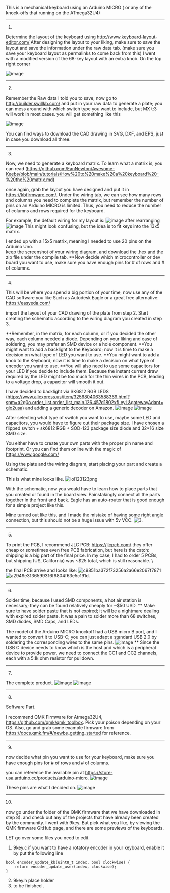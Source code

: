 This is a mechanical keyboard using an Arduino MICRO ( or any of the knock-offs that running on the ATmega32U4)
**********************************************************************************************************************************

1)
Determine the layout of the keyboard using http://www.keyboard-layout-editor.com/
After designing the layout to your liking, make sure to save the layout and save the information under the raw data tab. 
(make sure you save your keyboard layout as permalinks to come back from this)
I went with a modified version of the 68-key layout with an extra knob. On the top right corner

![image](https://github.com/puibtx/puibtx-s-mechanical-keyboard/assets/99428766/ad36e540-a87c-4a69-8465-95ce6c71ea98)

**********************************************************************************************************************************

2)
Remember the Raw data I told you to save; now go to http://builder.swillkb.com/
and put in your raw data to generate a plate; you can mess around with which switch type you want to include, but MX t:3 will work in most cases.
you will get something like this 

![image](https://github.com/puibtx/puibtx-s-mechanical-keyboard/assets/99428766/14acd4b4-5b78-4093-834c-514670d231df)

You can find ways to download the CAD drawing in SVG, DXF, and EPS, just in case you download all three.
**********************************************************************************************************************************

3)
Now, we need to generate a keyboard matrix. To learn what a matrix is, you can read (https://github.com/EanNewton/Awesome-Keebs/blob/main/tutorials/How%20to%20make%20a%20keyboard%20-%20the%20matrix.md)

once again, grab the layout you have designed and put it in https://kbfirmware.com/. 
Under the wiring tab, we can see how many rows and columns you need to complete the matrix, but remember the number of pins on an Arduino MICRO is limited. Thus, you need to reduce the number of columns
and rows required for the keyboard. 

For example, the default wiring for my layout is: 
![image](https://github.com/puibtx/puibtx-s-mechanical-keyboard/assets/99428766/2164a85e-6f96-47a5-84ab-78b9459e5238)
after rearranging 
![image](https://github.com/puibtx/puibtx-s-mechanical-keyboard/assets/99428766/42ceb12b-e478-49ec-97ec-fbeafbc0f64a)
This might look confusing, but the idea is to fit keys into the 13x5 matrix. 

I ended up with a 15x5 matrix, meaning I needed to use 20 pins on the Arduino Uno.  
keep the screenshot of your wiring diagram, and download the .hex and the zip file under the compile tab.
**Now decide which microcontroller or dev board you want to use, make sure you have enough pins for # of rows and # of columns. 

**********************************************************************************************************************************
4) 
This will be where you spend a big portion of your time, now use any of the CAD software you like
Such as Autodesk Eagle or a great free alternative: https://easyeda.com/

import the layout of your CAD drawing of the plate from step 2. 
Start creating the schematic according to the wiring diagram you created in step 3. 

**Remember, in the matrix, for each column, or if you decided the other way, each column needed a diode. Depending on your liking and ease of soldering, you may prefer an SMD device or a hole component.
**You might want to add a backlight to the Keyboard; now it is time to make a decision on what type of LED you want to use. 
**You might want to add a knob to the Keyboard; now it is time to make a decision on what type of encoder you want to use. 
**You will also need to use some capacitors for your LED if you decide to include them. Because the instant current draw required by the LED might be too much for the thin wires in the PCB, leading to 
a voltage drop, a capacitor will smooth it out.

I have decided to backlight via SK6812 RGB LEDS (https://www.aliexpress.us/item/3256804063588369.html?spm=a2g0o.order_list.order_list_main.126.457d1802xfLeyL&gatewayAdapt=glo2usa)
and adding a generic decoder on Amazon. 
![image](https://github.com/puibtx/puibtx-s-mechanical-keyboard/assets/99428766/61403414-3498-40bd-a3e5-089047288142)
![image](https://github.com/puibtx/puibtx-s-mechanical-keyboard/assets/99428766/ecfb8362-1003-43b0-98e4-7ce33ccac191)

After selecting what type of switch you want to use, maybe some LED and capacitors, you would have to figure out their package size. 
I have chosen a flipped switch + sk6812 RGB + SOD-123 package size diode and 32*16 size SMD size.

You either have to create your own parts with the proper pin name and footprint. Or you can find them online with the magic of https://www.google.com/

Using the plate and the wiring diagram, start placing your part and create a schematic.

This is what mine looks like. 
![lol123123png](https://github.com/puibtx/puibtx-s-mechanical-keyboard/assets/99428766/2a021cd8-4d96-4167-b182-09d8c28b4056)

With the schematic, now you would have to learn how to place parts that you created or found in the board view. 
Painstakingly connect all the parts together in the front and back. Eagle has an auto-router that is good enough for a simple project like this. 

Mine turned out like this, and I made the mistake of having some right angle connection, but this should not be a huge issue with 5v VCC. 
![3](https://github.com/puibtx/puibtx-s-mechanical-keyboard/assets/99428766/f5b4d46d-6569-43d5-ad17-5d5c30f6c5e9).

**********************************************************************************************************************************
5)
To print the PCB, I recommend JLC PCB: https://jlcpcb.com/
they offer cheap or sometimes even free PCB fabrication, but here is the catch: shipping is a big part of the final price.
In my case, I had to order 5 PCBs, but shipping (US, California) was ~$25 total, which is still reasonable. \

the final PCB arrive and looks like: 
![c9851ba372f73256a2a66e2067f7871](https://github.com/puibtx/puibtx-s-mechanical-keyboard/assets/99428766/9773cc75-ceb7-46e5-84b0-38e9e0d7128c)
![a2949e3136599316f9804f63e5c191d](https://github.com/puibtx/puibtx-s-mechanical-keyboard/assets/99428766/026f73f1-043c-4ba6-baae-f34696a312c0).

**********************************************************************************************************************************
6)
Solder time, because I used SMD components, a hot air station is necessary; they can be found relatively cheaply for ~$50 USD.
** Make sure to have solder paste that is not expired; it will be a nightmare dealing with expired solder paste. 
It was a pain to solder more than 68 switches, SMD diodes, SMD Caps, and LEDs.

The model of the Arduino MICRO knockoff had a USB micro B port, and I wanted to convert it to USB-C; you can just adapt a standard USB 2.0 by soldering the corresponding wires to the same pins. 
![image](https://github.com/puibtx/puibtx-s-mechanical-keyboard/assets/99428766/3e5bc62a-1bcd-46b9-adfd-7c4d0883dd3c)
** Since the USB C device needs to know which is the host and which is a peripheral device to provide power, we need to connect the CC1 and CC2 channels, each with a 5.1k ohm resistor for pulldown.

**********************************************************************************************************************************
7)
The complete product. 
![image](https://github.com/puibtx/puibtx-s-mechanical-keyboard/assets/99428766/f0f6bba9-c70a-42f3-a61a-02ddcc58f657)
![image](https://github.com/puibtx/puibtx-s-mechanical-keyboard/assets/99428766/09babc43-a07d-41fa-9b51-0f78f7e9ba7e)

**********************************************************************************************************************************
8)
Software Part.

I recommend QMK Firmware for Atmega32U4, https://github.com/qmk/qmk_toolbox. Pick your poison depending on your OS.
Also, go and grab some example firmware from https://docs.qmk.fm/#/newbs_getting_started for reference. 


**********************************************************************************************************************************
9)
now decide what pin you want to use for your keyboard, make sure you have enough pins for # of rows and # of columns.

you can reference the available pin at https://store-usa.arduino.cc/products/arduino-micro.
![image](https://github.com/puibtx/puibtx-s-mechanical-keyboard/assets/99428766/1c800fe7-dea9-4b3e-97e6-1119d3606dc5)

These pins are what I decided on. 
![image](https://github.com/puibtx/puibtx-s-mechanical-keyboard/assets/99428766/0fa31fe6-5b98-4ba7-8fec-64cd2f5abff2)

**********************************************************************************************************************************
10) 
now go under the folder of the QMK firmware that we have downloaded in step 8).
and check out any of the projects that have already been created by the community.
I went with 9key. But pick what you like, by viewing the QMK firmware GitHub page, and there are some previews of the keyboards. 

LET go over some files you need to edit. 

  1) 9key.c 
     if you want to have a rotatory encoder in your keyboard, enable it by put the following line
````
bool encoder_update_kb(uint8_t index, bool clockwise) {
    return encoder_update_user(index, clockwise);
}
````
  2) 9key.h
     place holder
  3)  to be finished . 
     
